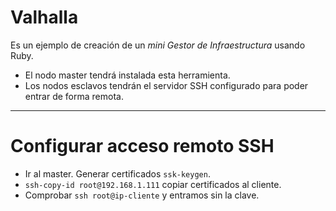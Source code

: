 
# Valhalla

Es un ejemplo de creación de un _mini Gestor de Infraestructura_ usando Ruby.
* El nodo master tendrá instalada esta herramienta.
* Los nodos esclavos tendrán el servidor SSH configurado para poder entrar de forma remota.

---

# Configurar acceso remoto SSH

* Ir al master. Generar certificados `ssk-keygen`.
* `ssh-copy-id root@192.168.1.111` copiar certificados al cliente.
* Comprobar `ssh root@ip-cliente` y entramos sin la clave.
